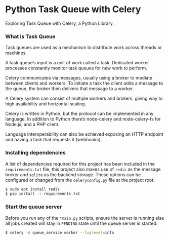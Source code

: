 # Python Task Queue with Celery

Exploring Task Queue with Celery, a Python Library.

### What is Task Queue

Task queues are used as a mechanism to distribute work across threads or machines.

A task queue’s input is a unit of work called a task. Dedicated worker processes constantly monitor task queues for new work to perform.

Celery communicates via messages, usually using a broker to mediate between clients and workers. To initiate a task the client adds a message to the queue, the broker then delivers that message to a worker.

A Celery system can consist of multiple workers and brokers, giving way to high availability and horizontal scaling.

Celery is written in Python, but the protocol can be implemented in any language. In addition to Python there’s node-celery and node-celery-ts for Node.js, and a PHP client.

Language interoperability can also be achieved exposing an HTTP endpoint and having a task that requests it (webhooks).

### Installing dependencies

A list of dependencies required for this project has been included in the `requirements.txt` file, this project also makes use of `redis` as the message broker and `sqlite` as the backend storage. These options can be configured or changed from the `celeryconfig.py` file at the project root.

```bash
$ sudo apt install redis
$ pip install -r requirements.txt
```

### Start the queue server

Before you run any of the `*main.py` scripts, ensure the server is running else all jobs created will stay in `PENDING` state until the queue server is started.

```bash
$ celery -A queue_service worker --loglevel=info
```
